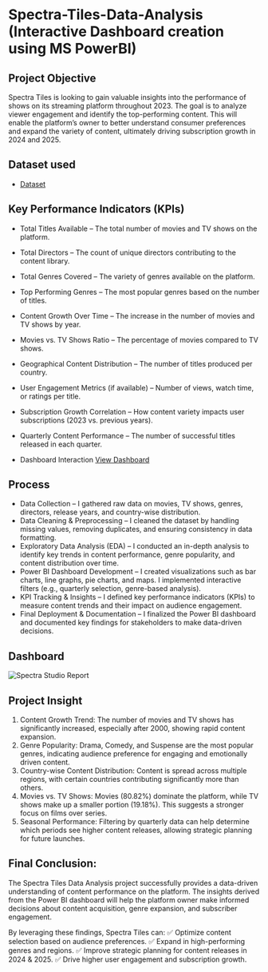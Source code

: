 # Spectra-Tiles-Data-Analysis (Interactive Dashboard creation using MS PowerBI)
## Project Objective
Spectra Tiles is looking to gain valuable insights into the performance of shows on its streaming platform throughout 2023. The goal is to analyze viewer engagement and identify the top-performing content. This will enable the platform’s owner to better understand consumer preferences and expand the variety of content, ultimately driving subscription growth in 2024 and 2025.

## Dataset used
- <a href="https://github.com/inileshverma/Power-BI/blob/main/6.2-Spectra_titles.xlsx">Dataset</a>

## Key Performance Indicators (KPIs)
- Total Titles Available – The total number of movies and TV shows on the platform.
- Total Directors – The count of unique directors contributing to the content library.
- Total Genres Covered – The variety of genres available on the platform.
- Top Performing Genres – The most popular genres based on the number of titles.
- Content Growth Over Time – The increase in the number of movies and TV shows by year.
- Movies vs. TV Shows Ratio – The percentage of movies compared to TV shows.
- Geographical Content Distribution – The number of titles produced per country.
- User Engagement Metrics (if available) – Number of views, watch time, or ratings per title.
- Subscription Growth Correlation – How content variety impacts user subscriptions (2023 vs. previous years).
- Quarterly Content Performance – The number of successful titles released in each quarter.

- Dashboard Interaction <a href="https://github.com/inileshverma/Power-BI/blob/main/Spectra%20Studio%20Report.png">View Dashboard</a>

## Process
- Data Collection – I gathered raw data on movies, TV shows, genres, directors, release years, and country-wise distribution.
- Data Cleaning & Preprocessing – I cleaned the dataset by handling missing values, removing duplicates, and ensuring consistency in data formatting.
- Exploratory Data Analysis (EDA) – I conducted an in-depth analysis to identify key trends in content performance, genre popularity, and content distribution over time.
- Power BI Dashboard Development – I created visualizations such as bar charts, line graphs, pie charts, and maps. I implemented interactive filters (e.g., quarterly selection, genre-based analysis).
- KPI Tracking & Insights – I defined key performance indicators (KPIs) to measure content trends and their impact on audience engagement.
- Final Deployment & Documentation – I finalized the Power BI dashboard and documented key findings for stakeholders to make data-driven decisions.

## Dashboard
![Spectra Studio Report](https://github.com/user-attachments/assets/6ebaf97d-8ec7-4a70-a33e-8c302095d3b0)

## Project Insight
1. Content Growth Trend:
The number of movies and TV shows has significantly increased, especially after 2000, showing rapid content expansion.
2. Genre Popularity:
Drama, Comedy, and Suspense are the most popular genres, indicating audience preference for engaging and emotionally driven content.
3. Country-wise Content Distribution:
Content is spread across multiple regions, with certain countries contributing significantly more than others.
4. Movies vs. TV Shows:
Movies (80.82%) dominate the platform, while TV shows make up a smaller portion (19.18%). This suggests a stronger focus on films over series.
5. Seasonal Performance:
Filtering by quarterly data can help determine which periods see higher content releases, allowing strategic planning for future launches.

## Final Conclusion:
The Spectra Tiles Data Analysis project successfully provides a data-driven understanding of content performance on the platform. The insights derived from the Power BI dashboard will help the platform owner make informed decisions about content acquisition, genre expansion, and subscriber engagement.

By leveraging these findings, Spectra Tiles can:
✅ Optimize content selection based on audience preferences.
✅ Expand in high-performing genres and regions.
✅ Improve strategic planning for content releases in 2024 & 2025.
✅ Drive higher user engagement and subscription growth.
